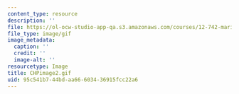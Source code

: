```yaml
---
content_type: resource
description: ''
file: https://ol-ocw-studio-app-qa.s3.amazonaws.com/courses/12-742-marine-chemistry-fall-2006/95c541b744bdaa66603436915fcc22a6_CHPimage2.gif
file_type: image/gif
image_metadata:
  caption: ''
  credit: ''
  image-alt: ''
resourcetype: Image
title: CHPimage2.gif
uid: 95c541b7-44bd-aa66-6034-36915fcc22a6
---
```

